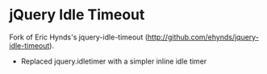 # jQuery Idle Timeout

Fork of Eric Hynds's jquery-idle-timeout 
(http://github.com/ehynds/jquery-idle-timeout).

* Replaced jquery.idletimer with a simpler inline idle timer
